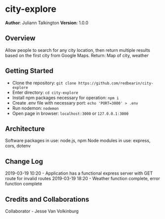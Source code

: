 # city-explore

**Author**: Juliann Talkington
**Version**: 1.0.0

## Overview
Allow people to search for any city location, then return multiple results based on the first city from Google Maps.
Return: Map of city, weather

## Getting Started
- Clone the repository: `git clone https://github.com/redbearin/city-explore`
- Enter directory: `cd city-explore`
- Install npm packages necessary for operation: `npm i`
- Create .env file with necessary port: `echo 'PORT=3000' > .env`
- Run nodemon: `nodemon`
- Open page in browser: `localhost:3000` or `127.0.0.1:3000`

## Architecture
Software packages in use: node.js, npm
Node modules in use: express, cors, dotenv

## Change Log
2019-03-19 10:20 - Application has a functional express server with GET route for invalid routes
2019-03-19 18:20 - Weather function complete, error function complete

## Credits and Collaborations
Collaborator - Jesse Van Volkinburg
